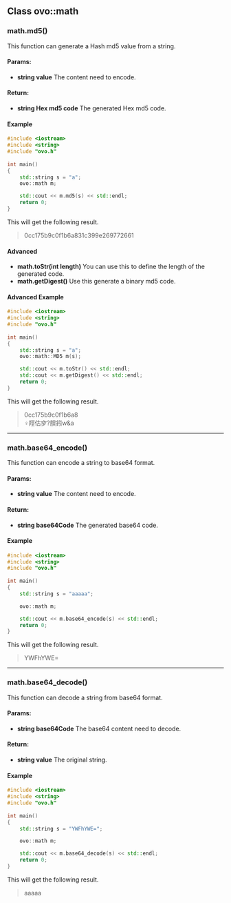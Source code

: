 ## Class ovo::math

### math.md5()
This function can generate a Hash md5 value from a string.
#### Params:
 - **string value** The content need to encode.
#### Return:
 - **string Hex md5 code** The generated Hex md5 code.
#### Example
````C++
#include <iostream>
#include <string>
#include "ovo.h"
  
int main()
{
    std::string s = "a";
    ovo::math m;

    std::cout << m.md5(s) << std::endl;
    return 0;
}
````
This will get the following result.
>0cc175b9c0f1b6a831c399e269772661
#### Advanced
 - **math.toStr(int length)** You can use this to define the length of the generated code.
 - **math.getDigest()** Use this generate a binary md5 code.
#### Advanced Example
````C++
#include <iostream>
#include <string>
#include "ovo.h"
  
int main()
{
    std::string s = "a";
    ovo::math::MD5 m(s);

    std::cout << m.toStr() << std::endl;
    std::cout << m.getDigest() << std::endl;
    return 0;
}
````
This will get the following result.
>0cc175b9c0f1b6a8<br/>
>♀羥估穸?脵鈏w&a
--------------
### math.base64_encode()
This function can encode a string to base64 format.
#### Params:
 - **string value** The content need to encode.
#### Return:
 - **string base64Code** The generated base64 code.
#### Example
````C++
#include <iostream>
#include <string>
#include "ovo.h"
  
int main()
{
    std::string s = "aaaaa";

    ovo::math m;

    std::cout << m.base64_encode(s) << std::endl;
    return 0;
}
````
This will get the following result.
>YWFhYWE=
--------------
### math.base64_decode()
This function can decode a string from base64 format.
#### Params:
 - **string base64Code** The base64 content need to decode.
#### Return:
 - **string value** The original string.
#### Example
````C++
#include <iostream>
#include <string>
#include "ovo.h"
  
int main()
{
    std::string s = "YWFhYWE=";

    ovo::math m;

    std::cout << m.base64_decode(s) << std::endl;
    return 0;
}
````
This will get the following result.
>aaaaa
